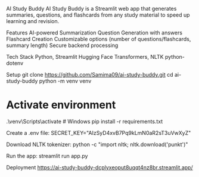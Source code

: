 AI Study Buddy
AI Study Buddy is a Streamlit web app that generates summaries, questions, and flashcards from any study material to speed up learning and revision.

Features
AI-powered Summarization
Question Generation with answers
Flashcard Creation
Customizable options (number of questions/flashcards, summary length)
Secure backend processing

Tech Stack
Python, Streamlit
Hugging Face Transformers, NLTK
python-dotenv

Setup
git clone https://github.com/Samima09/ai-study-buddy.git
cd ai-study-buddy
python -m venv venv
# Activate environment
.\venv\Scripts\activate  # Windows
pip install -r requirements.txt


Create a .env file:
SECRET_KEY="AIzSyD4xvB7Pq9kLmN0aR2sT3uVwXyZ"


Download NLTK tokenizer:
python -c "import nltk; nltk.download('punkt')"


Run the app:
streamlit run app.py

Deployment
https://ai-study-buddy-dcplyxeoput8uqqt4nz8br.streamlit.app/